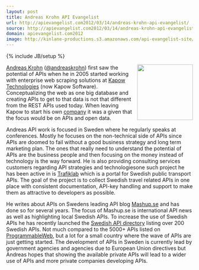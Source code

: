 ```yaml
---
layout: post
title: Andreas Krohn API Evangelist
url: http://apievangelist.com2012/03/14/andreas-krohn-api-evangelist/
source: http://apievangelist.com2012/03/14/andreas-krohn-api-evangelist/
domain: apievangelist.com2012
image: http://kinlane-productions.s3.amazonaws.com/api-evangelist-site/blog/andreas-krohn-api-evangelist.JPG
---
```

{% include JB/setup %}<p>
     <img src="http://kinlane-productions.s3.amazonaws.com/api-evangelist/andreas-krohn-api-evangelist.JPG"  width="150" align="right" />
</p>
<p>
     <a href="http://se.linkedin.com/in/andreaskrohn">Andreas Krohn</a> (<a href="http://twitter.com/andreaskrohn">@andreaskrohn</a>) first saw the potential of APIs when he in 2005 started working with enterprise web scraping solutions at <a href="http://kapowsoftware.com/">Kapow Technologies</a> (now Kapow Software). Conceptualizing the web as one big database and creating APIs to get to that data is not that different from the REST APIs used today. When leaving Kapow to start his own <a href="http://dopter.se">company</a> it was a given that the focus would be on APIs and open data.
</p>
<p>
     Andreas API work is focused in Sweden where he regularly speaks at conferences. Mostly he focuses on the non-technical side of APIs since APIs are doomed to fail without a good business strategy and long term marketing plan. The ones that really need to understand the potential of APIs are the business people and then focusing on the money instead of technology is the way forward. He is also providing consulting services customers regarding API strategies and technologiesone such project he has been active in is <a href="http://trafiklab.se">Trafiklab</a> which is a portal for Swedish public transport APIs. The goal of the project is to collect Swedish travel related APIs in one place with consistent documentation, API-key handling and support to make them as attractive to developers as possible.
</p>
<p>
     He writes about APIs on Swedens leading API blog <a href="http://www.mashup.se">Mashup.se</a> and has done so for several years. The focus of Mashup.se is international API news as well as highlighting local Swedish APIs. To increase the use of Swedish APIs he has recently launched the <a href="http://www.mashup.se/apikatalog">Swedish API directory</a> listing over 200 Swedish APIs. Not much compared to the 5000+ APIs listed on <a href="http://www.programmableweb.com/">ProgrammableWeb</a>, but a lot for a small country where the wave of APIs are just getting started. The development of APIs in Sweden is currently lead by government agencies and agencies due to European Union directives but Andreas hopes that showing the available private APIs will lead to a wider use of APIs and more private companies developing APIs.
</p>
